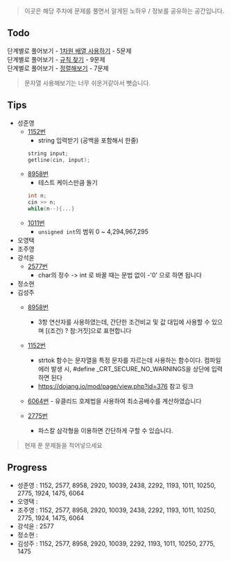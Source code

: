> 이곳은 해당 주차에 문제를 풀면서 알게된 노하우 / 정보를 공유하는 공간입니다.

 ## Todo

 단계별로 풀어보기 - [1차원 배열 사용하기](https://www.acmicpc.net/step/6) - 5문제  
 단계별로 풀어보기 - [규칙 찾기](https://www.acmicpc.net/step/8) - 9문제  
 단계별로 풀어보기 - [정렬해보기](https://www.acmicpc.net/step/9) - 7문제  

 > 문자열 사용해보기는 너무 쉬운거같아서 뺏습니다.

 ## Tips

 - 성준영
    - [1152번](https://github.com/sungjunyoung/algorithm-study/blob/master/week_2/1152_junyoung.cpp)
        - string 입력받기 (공백을 포함해서 한줄)
        ```cpp
        string input;
        getline(cin, input);
        ```
    - [8958번](https://github.com/sungjunyoung/algorithm-study/blob/master/week_2/8958_junyoung.cpp)
        - 테스트 케이스만큼 돌기
        ```cpp
        int n;
        cin >> n;
        while(n--){...}
        ```
    - [1011번](https://github.com/sungjunyoung/algorithm-study/blob/master/week_2/1011_junyoung.cpp)
        - `unsigned int`의 범위 0 ~ 4,294,967,295
 - 오영택
 - 조주영
 - 강석윤
 	- [2577번](https://github.com/sungjunyoung/algorithm-study/blob/master/week_2/2577_sheep1500.cpp)
 		- char의 정수 -> int 로 바꿀 때는 문법 없이 -'0'
으로 하면 됩니다
 - 정소현
 - 김성주
    - [8958번](https://github.com/sungjunyoung/algorithm-study/blob/master/week_2/8958_tjdwn9410.cpp)
        - 3항 연산자를 사용하였는데, 간단한 조건비교 및 값 대입에 사용할 수 있으며 [(조건) ? 참:거짓]으로 표현합니다

    - [1152번](https://github.com/sungjunyoung/algorithm-study/blob/master/week_2/1152_tjdwn9410.cpp)
        - strtok 함수는 문자열을 특정 문자를 자르는데 사용하는 함수이다. 컴파일 에러 발생 시,  #define _CRT_SECURE_NO_WARNINGS을 상단에 입력하면 된다
        - https://dojang.io/mod/page/view.php?id=376 참고 링크
    - [6064번](https://github.com/sungjunyoung/algorithm-study/blob/master/week_2/6064_tjdwn9410.cpp)
            - 유클리드 호제법을 사용하여 최소공배수를 계산하였습니다

    - [2775번](https://github.com/sungjunyoung/algorithm-study/blob/master/week_2/2775_tjdwn9410.cpp)
        - 파스칼 삼각형을 이용하면 간단하게 구할 수 있습니다.

 > 현재 푼 문제들을 적어넣으세요

 ## Progress
 
 - 성준영 : 1152, 2577, 8958, 2920, 10039, 2438, 2292, 1193, 1011, 10250, 2775, 1924, 1475, 6064
 - 오영택 : 
 - 조주영 : 1152, 2577, 8958, 2920, 10039, 2438, 2292, 1193, 1011, 10250, 2775, 1924, 1475, 6064
 - 강석윤 : 2577
 - 정소현 :
 - 김성주 : 1152, 2577, 8958, 2920, 10039, 2292, 1193, 1011, 10250, 2775, 1475
